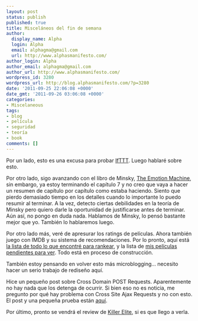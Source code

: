 ```yaml
---
layout: post
status: publish
published: true
title: Misceláneos del fin de semana
author:
  display_name: Alpha
  login: Alpha
  email: alphagma@gmail.com
  url: http://www.alphasmanifesto.com/
author_login: Alpha
author_email: alphagma@gmail.com
author_url: http://www.alphasmanifesto.com/
wordpress_id: 3280
wordpress_url: http://blog.alphasmanifesto.com/?p=3280
date: '2011-09-25 22:06:08 +0000'
date_gmt: '2011-09-26 03:06:08 +0000'
categories:
- Miscelaneous
tags:
- blog
- película
- seguridad
- teoría
- book
comments: []
---
```


Por un lado, esto es una excusa para probar <a href="http://ifttt.com/">IfTTT</a>. Luego hablaré sobre esto.

Por otro lado, sigo avanzando con el libro de Minsky, <a href="https://blog.alphasmanifesto.com/?s=emotion+machine">The Emotion Machine</a>, sin embargo, ya estoy terminando el capítulo 7 y no creo que vaya a hacer un resumen de capítulo por capítulo como estaba haciendo. Siento que pierdo demasiado tiempo en los detalles cuando lo importante lo puedo resumir al terminar. A la vez, detecto ciertas debilidades en la teoría de Minsky pero quiero darle la oportunidad de justificarse antes de terminar. Aún así, no pongo en duda nada. Hablamos de Minsky, lo pensó bastante mejor que yo. También lo hablaremos luego.

Por otro lado más, veré de apresurar los ratings de películas. Ahora también juego con IMDB y su sistema de recomendaciones. Por lo pronto, aquí está <a href="http://www.imdb.com/user/ur28289694/ratings">la lista de todo lo que encontré para rankear</a>, y la lista de <a href="http://www.imdb.com/user/ur28289694/watchlist">mis películas pendientes para ver</a>. Todo está en proceso de construcción.

También estoy pensando en volver esto más microblogging... necesito hacer un serio trabajo de rediseño aquí.

Hice un pequeño post sobre Cross Domain POST Requests. Aparentemente no hay nada que los detenga de ocurrir. Si bien eso no es noticia, me pregunto por qué hay problema con Cross Site Ajax Requests y no con esto. El post y una pequeña prueba están <a href="http://automatumvitae.com/2011/09/25/cross-domain-post-without-security/">aquí</a>.

Por último, pronto se vendrá el review de <a href="http://www.imdb.com/title/tt1448755/">Killer Elite</a>, si es que llego a verla.

